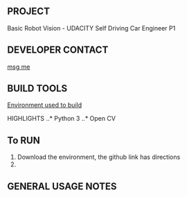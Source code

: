 PROJECT
---
Basic Robot Vision - UDACITY Self Driving Car Engineer P1


DEVELOPER CONTACT
---
[msg me](https://www.linkedin.com/in/tylercschneider "Linkedin")


BUILD TOOLS
---
[Environment used to build](https://github.com/udacity/CarND-Term1-Starter-Kit.git)

HIGHLIGHTS
..* Python 3
..* Open CV


To RUN
---
1. Download the environment, the github link has directions
2. 


GENERAL USAGE NOTES
---










